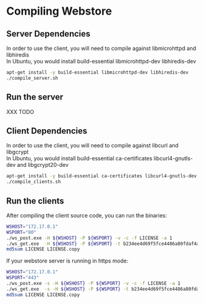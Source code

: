 # Compiling Webstore

## Server Dependencies
In order to use the client, you will need to compile against libmicrohttpd and libhiredis \
In Ubuntu, you would install build-essential libmicrohttpd-dev libhiredis-dev
```bash
apt-get install -y build-essential libmicrohttpd-dev libhiredis-dev
./compile_server.sh
```

## Run the server
XXX TODO

## Client Dependencies
In order to use the client, you will need to compile against libcurl and libgcrypt \
In Ubuntu, you would install build-essential ca-certificates libcurl4-gnutls-dev and libgcrypt20-dev
```bash
apt-get install -y build-essential ca-certificates libcurl4-gnutls-dev libgcrypt20-dev
./compile_clients.sh
```
## Run the clients
After compiling the client source code, you can run the binaries:
```bash
WSHOST="172.17.0.1"
WSPORT="80"
./ws_post.exe -H ${WSHOST} -P ${WSPORT} -v -c -f LICENSE -a 1
./ws_get.exe  -H ${WSHOST} -P ${WSPORT} -t b234ee4d69f5fce4486a80fdaf4a4263 -f LICENSE.copy
md5sum LICENSE LICENSE.copy
```
If your webstore server is running in https mode:
```bash
WSHOST="172.17.0.1"
WSPORT="443"
./ws_post.exe -s -H ${WSHOST} -P ${WSPORT} -v -c -f LICENSE -a 1
./ws_get.exe  -s -H ${WSHOST} -P ${WSPORT} -t b234ee4d69f5fce4486a80fdaf4a4263 -f LICENSE.copy
md5sum LICENSE LICENSE.copy
```
